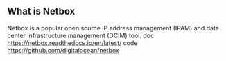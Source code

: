 ## What is Netbox
Netbox is a popular open source IP address management (IPAM) and data center infrastructure management (DCIM) tool.
doc https://netbox.readthedocs.io/en/latest/
code https://github.com/digitalocean/netbox 



